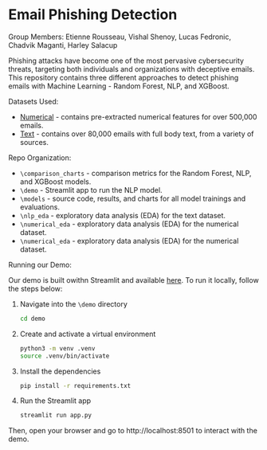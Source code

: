 # Email Phishing Detection

Group Members: Etienne Rousseau, Vishal Shenoy, Lucas Fedronic, Chadvik Maganti, Harley Salacup

Phishing attacks have become one of the most pervasive cybersecurity threats, targeting both individuals and organizations with deceptive emails. This repository contains three different approaches to detect phishing emails with Machine Learning - Random Forest, NLP, and XGBoost.

Datasets Used:
- [Numerical](https://www.kaggle.com/datasets/ethancratchley/email-phishing-dataset) - contains pre-extracted numerical features for over 500,000 emails.
- [Text](https://www.kaggle.com/datasets/naserabdullahalam/phishing-email-dataset) - contains over 80,000 emails with full body text, from a variety of sources.

Repo Organization:
- `\comparison_charts` - comparison metrics for the Random Forest, NLP, and XGBoost models.
- `\demo` - Streamlit app to run the NLP model.
- `\models` - source code, results, and charts for all model trainings and evaluations.
- `\nlp_eda` - exploratory data analysis (EDA) for the text dataset.
- `\numerical_eda` - exploratory data analysis (EDA) for the numerical dataset.
- `\numerical_eda` - exploratory data analysis (EDA) for the numerical dataset.

Running our Demo:

Our demo is built owithn Streamlit and available [here](https://email-phishing-detection.streamlit.app/). To run it locally, follow the steps below:

1. Navigate into the `\demo` directory
   ```bash
   cd demo
   ```

2. Create and activate a virtual environment  
   ```bash
   python3 -m venv .venv
   source .venv/bin/activate
   ```

3. Install the dependencies  
   ```bash
   pip install -r requirements.txt
   ```

4. Run the Streamlit app  
   ```bash
   streamlit run app.py
   ```
Then, open your browser and go to http://localhost:8501 to interact with the demo.